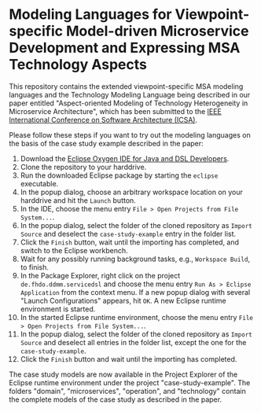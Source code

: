 # Modeling Languages for Viewpoint-specific Model-driven Microservice Development and Expressing MSA Technology Aspects

This repository contains the extended viewpoint-specific MSA modeling languages and the Technology Modeling Language being described in our paper entitled "Aspect-oriented Modeling of Technology Heterogeneity in Microservice Architecture", which has been submitted to the [IEEE International Conference on Software Architecture (ICSA)](http://www.icsa-conferences.org/2019/).

Please follow these steps if you want to try out the modeling languages on the basis of the case study example described in the paper:
1. Download the [Eclipse Oxygen IDE for Java and DSL Developers](https://www.eclipse.org/downloads/packages/release/oxygen/3a/eclipse-ide-java-and-dsl-developers).
2. Clone the repository to your harddrive.
3. Run the downloaded Eclipse package by starting the ``eclipse`` executable.
4. In the popup dialog, choose an arbitrary workspace location on your harddrive and hit the ``Launch`` button.
5. In the IDE, choose the menu entry ``File > Open Projects from File System...``.
6. In the popup dialog, select the folder of the cloned repository as ``Import Source`` and deselect the ``case-study-example`` entry in the folder list.
7. Click the ``Finish`` button, wait until the importing has completed, and switch to the Eclipse workbench.
8. Wait for any possibly running background tasks, e.g., ``Workspace Build``, to finish.
9. In the Package Explorer, right click on the project ``de.fhdo.ddmm.servicedsl`` and choose the menu entry ``Run As > Eclipse Application`` from the context menu. If a new popup dialog with several "Launch Configurations" appears, hit ``OK``. A new Eclipse runtime environment is started.
10. In the started Eclipse runtime environment, choose the menu entry ``File > Open Projects from File System...``.
11. In the popup dialog, select the folder of the cloned repository as ``Import Source`` and deselect all entries in the folder list, except the one for the ``case-study-example``.
12. Click the ``Finish`` button and wait until the importing has completed.

The case study models are now available in the Project Explorer of the Eclipse runtime environment under the project "case-study-example". The folders "domain", "microservices", "operation", and "technology" contain the complete models of the case study as described in the paper.
